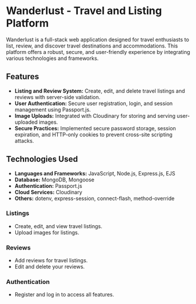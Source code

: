 # Wanderlust - Travel and Listing Platform

Wanderlust is a full-stack web application designed for travel enthusiasts to list, review, and discover travel destinations and accommodations. This platform offers a robust, secure, and user-friendly experience by integrating various technologies and frameworks.

## Features

- **Listing and Review System:** Create, edit, and delete travel listings and reviews with server-side validation.
- **User Authentication:** Secure user registration, login, and session management using Passport.js.
- **Image Uploads:** Integrated with Cloudinary for storing and serving user-uploaded images.
- **Secure Practices:** Implemented secure password storage, session expiration, and HTTP-only cookies to prevent cross-site scripting attacks.

## Technologies Used

- **Languages and Frameworks:** JavaScript, Node.js, Express.js, EJS
- **Database:** MongoDB, Mongoose
- **Authentication:** Passport.js
- **Cloud Services:** Cloudinary
- **Others:** dotenv, express-session, connect-flash, method-override

### Listings

- Create, edit, and view travel listings.
- Upload images for listings.

### Reviews

- Add reviews for travel listings.
- Edit and delete your reviews.

### Authentication

- Register and log in to access all features.
